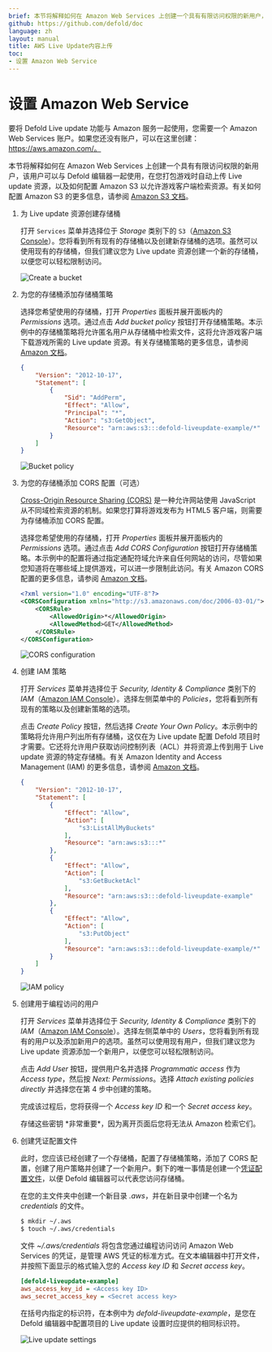 ```yaml
---
brief: 本节将解释如何在 Amazon Web Services 上创建一个具有有限访问权限的新用户，该用户可以与 Defold 编辑器一起使用，在您打包游戏时自动上传 Live update 资源。
github: https://github.com/defold/doc
language: zh
layout: manual
title: AWS Live Update内容上传
toc:
- 设置 Amazon Web Service
---
```


# 设置 Amazon Web Service

要将 Defold Live update 功能与 Amazon 服务一起使用，您需要一个 Amazon Web Services 账户。如果您还没有账户，可以在这里创建：https://aws.amazon.com/。

本节将解释如何在 Amazon Web Services 上创建一个具有有限访问权限的新用户，该用户可以与 Defold 编辑器一起使用，在您打包游戏时自动上传 Live update 资源，以及如何配置 Amazon S3 以允许游戏客户端检索资源。有关如何配置 Amazon S3 的更多信息，请参阅 [Amazon S3 文档](http://docs.aws.amazon.com/AmazonS3/latest/dev/Welcome.html)。

1. 为 Live update 资源创建存储桶

    打开 `Services` 菜单并选择位于 _Storage_ 类别下的 `S3`（[Amazon S3 Console](https://console.aws.amazon.com/s3)）。您将看到所有现有的存储桶以及创建新存储桶的选项。虽然可以使用现有的存储桶，但我们建议您为 Live update 资源创建一个新的存储桶，以便您可以轻松限制访问。
    
    ![Create a bucket](/manuals/images/live-update/01-create-bucket.png)

2. 为您的存储桶添加存储桶策略

    选择您希望使用的存储桶，打开 *Properties* 面板并展开面板内的 *Permissions* 选项。通过点击 *Add bucket policy* 按钮打开存储桶策略。本示例中的存储桶策略将允许匿名用户从存储桶中检索文件，这将允许游戏客户端下载游戏所需的 Live update 资源。有关存储桶策略的更多信息，请参阅 [Amazon 文档](https://docs.aws.amazon.com/AmazonS3/latest/dev/using-iam-policies.html)。

    ```json
    {
        "Version": "2012-10-17",
        "Statement": [
            {
                "Sid": "AddPerm",
                "Effect": "Allow",
                "Principal": "*",
                "Action": "s3:GetObject",
                "Resource": "arn:aws:s3:::defold-liveupdate-example/*"
            }
        ]
    }
    ```

    ![Bucket policy](/manuals/images/live-update/02-bucket-policy.png)

3. 为您的存储桶添加 CORS 配置（可选）

    [Cross-Origin Resource Sharing (CORS)](https://en.wikipedia.org/wiki/Cross-origin_resource_sharing) 是一种允许网站使用 JavaScript 从不同域检索资源的机制。如果您打算将游戏发布为 HTML5 客户端，则需要为存储桶添加 CORS 配置。

    选择您希望使用的存储桶，打开 *Properties* 面板并展开面板内的 *Permissions* 选项。通过点击 *Add CORS Configuration* 按钮打开存储桶策略。本示例中的配置将通过指定通配符域允许来自任何网站的访问，尽管如果您知道将在哪些域上提供游戏，可以进一步限制此访问。有关 Amazon CORS 配置的更多信息，请参阅 [Amazon 文档](https://docs.aws.amazon.com/AmazonS3/latest/dev/cors.html)。

    ```xml
    <?xml version="1.0" encoding="UTF-8"?>
    <CORSConfiguration xmlns="http://s3.amazonaws.com/doc/2006-03-01/">
        <CORSRule>
            <AllowedOrigin>*</AllowedOrigin>
            <AllowedMethod>GET</AllowedMethod>
        </CORSRule>
    </CORSConfiguration>
    ```

    ![CORS configuration](/manuals/images/live-update/03-cors-configuration.png)

4. 创建 IAM 策略

    打开 *Services* 菜单并选择位于 _Security, Identity & Compliance_ 类别下的 *IAM*（[Amazon IAM Console](https://console.aws.amazon.com/iam)）。选择左侧菜单中的 *Policies*，您将看到所有现有的策略以及创建新策略的选项。

    点击 *Create Policy* 按钮，然后选择 _Create Your Own Policy_。本示例中的策略将允许用户列出所有存储桶，这仅在为 Live update 配置 Defold 项目时才需要。它还将允许用户获取访问控制列表（ACL）并将资源上传到用于 Live update 资源的特定存储桶。有关 Amazon Identity and Access Management (IAM) 的更多信息，请参阅 [Amazon 文档](http://docs.aws.amazon.com/IAM/latest/UserGuide/access.html)。

    ```json
    {
        "Version": "2012-10-17",
        "Statement": [
            {
                "Effect": "Allow",
                "Action": [
                    "s3:ListAllMyBuckets"
                ],
                "Resource": "arn:aws:s3:::*"
            },
            {
                "Effect": "Allow",
                "Action": [
                    "s3:GetBucketAcl"
                ],
                "Resource": "arn:aws:s3:::defold-liveupdate-example"
            },
            {
                "Effect": "Allow",
                "Action": [
                    "s3:PutObject"
                ],
                "Resource": "arn:aws:s3:::defold-liveupdate-example/*"
            }
        ]
    }
    ```

    ![IAM policy](/manuals/images/live-update/04-create-policy.png)

5. 创建用于编程访问的用户

    打开 *Services* 菜单并选择位于 _Security, Identity & Compliance_ 类别下的 *IAM*（[Amazon IAM Console](https://console.aws.amazon.com/iam)）。选择左侧菜单中的 *Users*，您将看到所有现有的用户以及添加新用户的选项。虽然可以使用现有用户，但我们建议您为 Live update 资源添加一个新用户，以便您可以轻松限制访问。

    点击 *Add User* 按钮，提供用户名并选择 *Programmatic access* 作为 *Access type*，然后按 *Next: Permissions*。选择 *Attach existing policies directly* 并选择您在第 4 步中创建的策略。

    完成该过程后，您将获得一个 *Access key ID* 和一个 *Secret access key*。

    <div class='important' markdown='1'>
    存储这些密钥 *非常重要*，因为离开页面后您将无法从 Amazon 检索它们。
    </div>

6. 创建凭证配置文件

    此时，您应该已经创建了一个存储桶，配置了存储桶策略，添加了 CORS 配置，创建了用户策略并创建了一个新用户。剩下的唯一事情是创建一个[凭证配置文件](https://aws.amazon.com/blogs/security/a-new-and-standardized-way-to-manage-credentials-in-the-aws-sdks)，以便 Defold 编辑器可以代表您访问存储桶。

    在您的主文件夹中创建一个新目录 *.aws*，并在新目录中创建一个名为 *credentials* 的文件。

    ```bash
    $ mkdir ~/.aws
    $ touch ~/.aws/credentials
    ```

    文件 *~/.aws/credentials* 将包含您通过编程访问访问 Amazon Web Services 的凭证，是管理 AWS 凭证的标准方式。在文本编辑器中打开文件，并按照下面显示的格式输入您的 *Access key ID* 和 *Secret access key*。

    ```ini
    [defold-liveupdate-example]
    aws_access_key_id = <Access key ID>
    aws_secret_access_key = <Secret access key>
    ```

    在括号内指定的标识符，在本例中为 _defold-liveupdate-example_，是您在 Defold 编辑器中配置项目的 Live update 设置时应提供的相同标识符。

    ![Live update settings](/manuals/images/live-update/05-liveupdate-settings.png)